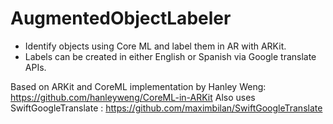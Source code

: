 # AugmentedObjectLabeler

- Identify objects using Core ML and label them in AR with ARKit.
- Labels can be created in either English or Spanish via Google translate APIs.

Based on ARKit and CoreML implementation by Hanley Weng: https://github.com/hanleyweng/CoreML-in-ARKit
Also uses SwiftGoogleTranslate : https://github.com/maximbilan/SwiftGoogleTranslate
